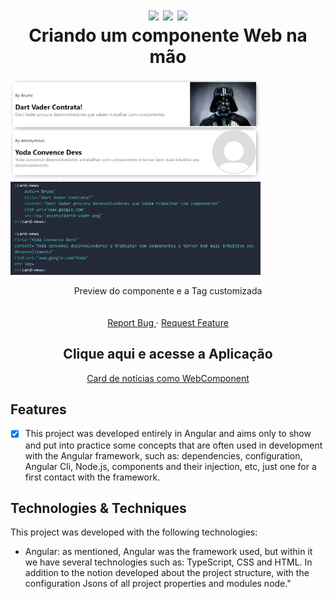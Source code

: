 <div align="center">

<h1 align="center" display="flex">
 <img src="icons8-js.png">
 <img src="icons8-html.png">
 <img src="icons8-css.png">
  <br />
   Criando um componente Web na mão
</h1>

<div align="left" display="flex">
  	<a href="#">
      <img src="/assets/ComponentPreview.png" width="400" alt="preview" />
  	</a>
    <a href="#">
      <img src="/assets/Custom_HTML_Tag.png" width="400" alt="preview" />
  	</a>
</div>

  <!-- project description and menu -->
  <p align="center">
     Preview do componente e a Tag customizada
    <br />
    <br />
    <br />
    <a 
      href="https://github.com/BrunoPequeno/Angular-Santander-DevWeek/issues">
      Report Bug
    </a>
    ·
    <a 
      href="https://github.com/BrunoPequeno/Angular-Santander-DevWeek/issues/new">
      Request Feature
    </a>
		<h2> Clique aqui e acesse a Aplicação </h2>
		<a href="https://angular-santander-dev-week.vercel.app/"> Card de notícias como WebComponent </a> 
  </p>
</div>

## Features
- [x] This project was developed entirely in Angular and aims only to show and put into practice some concepts
			that are often used in development with the Angular framework, such as: dependencies, configuration, Angular Cli,
			Node.js, components and their injection, etc, just one for a first contact with the framework.

## Technologies & Techniques

This project was developed with the following technologies:
-   Angular: as mentioned, Angular was the framework used, but within it we have several technologies such as: TypeScript, CSS and HTML.
In addition to the notion developed about the project structure, with the configuration Jsons
of all project properties and modules node."
   
